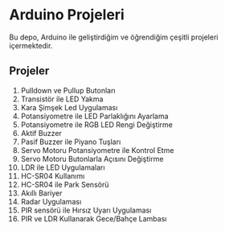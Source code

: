 <h1>Arduino Projeleri</h1>

<p>Bu depo, Arduino ile geliştirdiğim ve öğrendiğim çeşitli projeleri içermektedir.</p>

<h2>Projeler</h2>
<ol>
  <li>Pulldown ve Pullup Butonları</li>
  <li>Transistör ile LED Yakma</li>
  <li>Kara Şimşek Led Uygulaması</li>
  <li>Potansiyometre ile LED Parlaklığını Ayarlama</li>
  <li>Potansiyometre ile RGB LED Rengi Değiştirme</li>
  <li>Aktif Buzzer</li>
  <li>Pasif Buzzer ile Piyano Tuşları</li>
  <li>Servo Motoru Potansiyometre ile Kontrol Etme</li>
  <li>Servo Motoru Butonlarla Açısını Değiştirme</li>
  <li>LDR ile LED Uygulamaları</li>
  <li>HC-SR04 Kullanımı</li>
  <li>HC-SR04 ile Park Sensörü</li>
  <li>Akıllı Bariyer</li>
  <li>Radar Uygulaması</li>
  <li>PIR sensörü ile Hırsız Uyarı Uygulaması</li>
  <li>PIR ve LDR Kullanarak Gece/Bahçe Lambası</li>
</ol>
